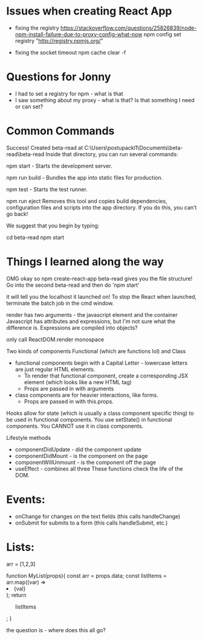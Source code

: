 # Issues when creating React App

- fixing the registry
  https://stackoverflow.com/questions/25826839/node-npm-install-failure-due-to-proxy-config-what-now
  npm config set registry "http://registry.npmjs.org/"

- fixing the socket timeout
  npm cache clear -f

# Questions for Jonny

- I had to set a registry for npm - what is that
- I saw something about my proxy - what is that? Is that something I need or can set?

# Common Commands

Success! Created beta-read at C:\Users\postupackl1\Documents\beta-read\beta-read
Inside that directory, you can run several commands:

npm start - Starts the development server.

npm run build - Bundles the app into static files for production.

npm test - Starts the test runner.

npm run eject
Removes this tool and copies build dependencies, configuration files
and scripts into the app directory. If you do this, you can’t go back!

We suggest that you begin by typing:

cd beta-read
npm start

# Things I learned along the way

OMG okay so npm create-react-app beta-read gives you the file structure!
Go into the second beta-read and then do
'npm start'

it will tell you the localhost it launched on!
To stop the React when launched, terminate the batch job in the cmd window.

render has two arguments - the javascript element and the container
Javascript has attributes and expressions, but I'm not sure what the difference is.
Expressions are compiled into objects?

only call ReactDOM.render monospace

Two kinds of components Functional (which are functions lol) and Class

- functional components begin with a Capital Letter - lowercase letters are just regular HTML elements.
  - To render that functional component, create a corresponding JSX element (which looks like a new HTML tag)
  - Props are passed in with arguments
- class components are for heavier interactions, like forms.
  - Props are passed in with this.props.<whatever>

Hooks allow for state (which is usually a class component specific thing) to be used in functional components.
You use setState() in functional components. You CANNOT use it in class components.

Lifestyle methods

- componentDidUpdate - did the component update
- componentDidMount - is the component on the page
- componentWillUnmount - is the component off the page
- useEffect - combines all three
  These functions check the life of the DOM.

# Events:

- onChange for changes on the text fields (this calls handleChange)
- onSubmit for submits to a form (this calls handleSubmit, etc.)

# Lists:

arr = [1,2,3]

<MyList data={arr} />
function MyList(props){
const arr = props.data;
const listItems = arr.map((var) => <li>{val}</li>);
return <ul>listItems</ul>;
}

the question is - where does this all go?
